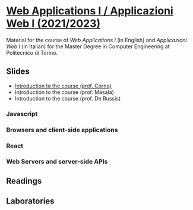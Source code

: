 # [Web Applications I / Applicazioni Web I (2021/2023)](https://github.com/polito-WA1-AW1-2023)

Material for the course of _Web Applications I_ (in English) and _Applicazioni Web I_ (in Italian) for the Master Degree in Computer Engineering at Politecnico di Torino.

## Slides

- [Introduction to the course (prof. Corno)](slide/00-intro-2023-WA1-AH.pdf)
- Introduction to the course (prof. Masala)
- Introduction to the course (prof. De Russis)

### Javascript


### Browsers and client-side applications


### React


### Web Servers and server-side APIs


## Readings



## Laboratories

